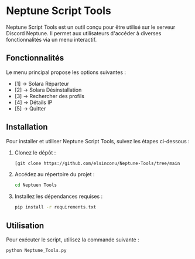 # Neptune Script Tools

Neptune Script Tools est un outil conçu pour être utilisé sur le serveur Discord Neptune. Il permet aux utilisateurs d'accéder à diverses fonctionnalités via un menu interactif. 

## Fonctionnalités

Le menu principal propose les options suivantes :

- [1] -> Solara Réparteur
- [2] -> Solara Désinstallation
- [3] -> Rechercher des profils
- [4] -> Détails IP
- [5] -> Quitter

## Installation

Pour installer et utiliser Neptune Script Tools, suivez les étapes ci-dessous :

1. Clonez le dépôt :
    ```sh
    [git clone https://github.com/elsinconu/Neptune-Tools/tree/main
    ```
2. Accédez au répertoire du projet :
    ```sh
    cd Neptuen Tools
    ```
3. Installez les dépendances requises :
    ```sh
    pip install -r requirements.txt
    ```

## Utilisation

Pour exécuter le script, utilisez la commande suivante :

```sh
python Neptune_Tools.py
